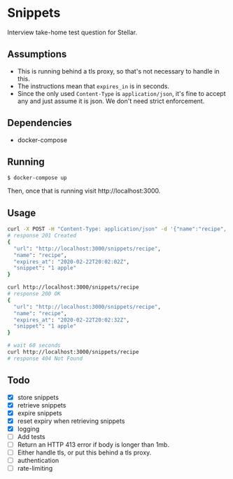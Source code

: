 # Snippets

Interview take-home test question for Stellar.

## Assumptions

- This is running behind a tls proxy, so that's not necessary to handle in this.
- The instructions mean that `expires_in` is in seconds.
- Since the only used `Content-Type` is `application/json`, it's fine to accept any and just assume it is json. We don't need strict enforcement.

## Dependencies

- docker-compose

## Running

```
$ docker-compose up
```

Then, once that is running visit http://localhost:3000.

## Usage

```sh
curl -X POST -H "Content-Type: application/json" -d '{"name":"recipe", "expires_in": 30, "snippet":"1 apple"}' http://localhost:3000/snippets
# response 201 Created
{
  "url": "http://localhost:3000/snippets/recipe",
  "name": "recipe",
  "expires_at": "2020-02-22T20:02:02Z",
  "snippet": "1 apple"
}

curl http://localhost:3000/snippets/recipe
# response 200 OK
{
  "url": "http://localhost:3000/snippets/recipe",
  "name": "recipe",
  "expires_at": "2020-02-22T20:02:32Z",
  "snippet": "1 apple"
}

# wait 60 seconds
curl http://localhost:3000/snippets/recipe
# response 404 Not Found
```

## Todo

- [x] store snippets
- [x] retrieve snippets
- [x] expire snippets
- [x] reset expiry when retrieving snippets
- [x] logging
- [ ] Add tests
- [ ] Return an HTTP 413 error if body is longer than 1mb.
- [ ] Either handle tls, or put this behind a tls proxy.
- [ ] authentication
- [ ] rate-limiting
